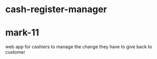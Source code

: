 # cash-register-manager
# mark-11
 web app for cashiers to manage the change they have to give back to customer
